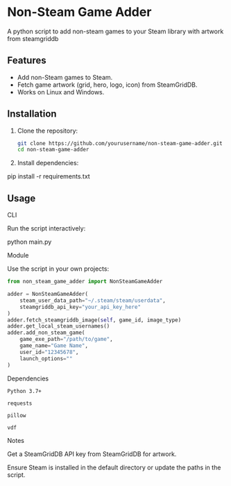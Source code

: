 # Non-Steam Game Adder

A python script to add non-steam games to your Steam library with artwork from steamgriddb

## Features
- Add non-Steam games to Steam.
- Fetch game artwork (grid, hero, logo, icon) from SteamGridDB.
- Works on Linux and Windows.

## Installation

1. Clone the repository:
   ```bash
   git clone https://github.com/yourusername/non-steam-game-adder.git
   cd non-steam-game-adder

2. Install dependencies:

pip install -r requirements.txt



## Usage

CLI

Run the script interactively:

python main.py



Module

Use the script in your own projects:

``` python
from non_steam_game_adder import NonSteamGameAdder

adder = NonSteamGameAdder(
    steam_user_data_path="~/.steam/steam/userdata",
    steamgriddb_api_key="your_api_key_here"
)
adder.fetch_steamgriddb_image(self, game_id, image_type)
adder.get_local_steam_usernames()
adder.add_non_steam_game(
    game_exe_path="/path/to/game",
    game_name="Game Name",
    user_id="12345678",
    launch_options=""
)
```

Dependencies

```
Python 3.7+

requests

pillow

vdf
```


Notes

Get a SteamGridDB API key from SteamGridDB for artwork.

Ensure Steam is installed in the default directory or update the paths in the script.